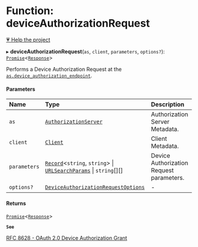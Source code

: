 # Function: deviceAuthorizationRequest

[💗 Help the project](https://github.com/sponsors/panva)

▸ **deviceAuthorizationRequest**(`as`, `client`, `parameters`, `options?`): [`Promise`]( https://developer.mozilla.org/en-US/docs/Web/JavaScript/Reference/Global_Objects/Promise )<[`Response`]( https://developer.mozilla.org/en-US/docs/Web/API/Response )\>

Performs a Device Authorization Request at the
[`as.device_authorization_endpoint`](../interfaces/AuthorizationServer.md#device_authorization_endpoint).

#### Parameters

| Name | Type | Description |
| :------ | :------ | :------ |
| `as` | [`AuthorizationServer`](../interfaces/AuthorizationServer.md) | Authorization Server Metadata. |
| `client` | [`Client`](../interfaces/Client.md) | Client Metadata. |
| `parameters` | [`Record`]( https://www.typescriptlang.org/docs/handbook/utility-types.html#recordkeys-type )<`string`, `string`\> \| [`URLSearchParams`]( https://developer.mozilla.org/en-US/docs/Web/API/URLSearchParams ) \| `string`[][] | Device Authorization Request parameters. |
| `options?` | [`DeviceAuthorizationRequestOptions`](../interfaces/DeviceAuthorizationRequestOptions.md) | - |

#### Returns

[`Promise`]( https://developer.mozilla.org/en-US/docs/Web/JavaScript/Reference/Global_Objects/Promise )<[`Response`]( https://developer.mozilla.org/en-US/docs/Web/API/Response )\>

**`See`**

[RFC 8628 - OAuth 2.0 Device Authorization Grant](https://www.rfc-editor.org/rfc/rfc8628.html#section-3.1)
